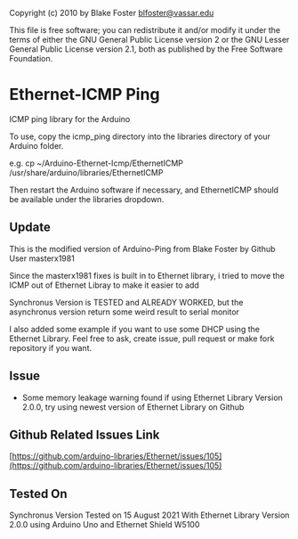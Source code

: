 Copyright (c) 2010 by Blake Foster <blfoster@vassar.edu>

This file is free software; you can redistribute it and/or modify
it under the terms of either the GNU General Public License version 2
or the GNU Lesser General Public License version 2.1, both as
published by the Free Software Foundation.

# Ethernet-ICMP Ping

ICMP ping library for the Arduino

To use, copy the icmp_ping directory into the libraries directory of your Arduino folder.

e.g. cp ~/Arduino-Ethernet-Icmp/EthernetICMP /usr/share/arduino/libraries/EthernetICMP

Then restart the Arduino software if necessary, and EthernetICMP should be available under the libraries dropdown.

## Update

This is the modified version of Arduino-Ping from Blake Foster by Github User masterx1981 

Since the masterx1981 fixes is built in to Ethernet library, i tried to move the ICMP out of Ethernet Libray to make it easier to add

Synchronus Version is TESTED and ALREADY WORKED, but the asynchronus version return some weird result to serial monitor

I also added some example if you want to use some DHCP using the Ethernet Library. Feel free to ask, create issue, pull request or make fork repository if you want.

## Issue

- Some memory leakage warning found if using Ethernet Library Version 2.0.0, try using newest version of Ethernet Library on Github

## Github Related Issues Link

[https://github.com/arduino-libraries/Ethernet/issues/105](https://github.com/arduino-libraries/Ethernet/issues/105)

## Tested On

Synchronus Version Tested on 15 August 2021 With Ethernet Library Version 2.0.0 using Arduino Uno and Ethernet Shield W5100